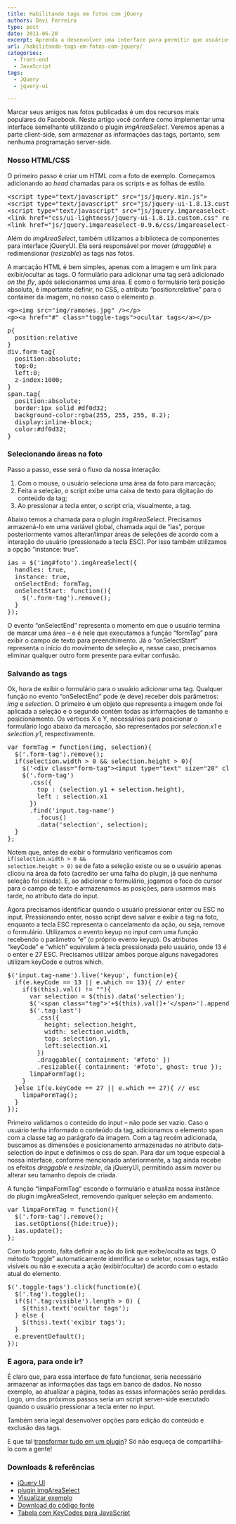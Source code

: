 ```yaml
---
title: Habilitando tags em fotos com jQuery
authors: Davi Ferreira
type: post
date: 2011-06-20
excerpt: Aprenda a desenvolver uma interface para permitir que usuários apliquem tags/marcações nas fotos do seu aplicativo.
url: /habilitando-tags-em-fotos-com-jquery/
categories:
  - front-end
  - JavaScript
tags:
  - JQuery
  - jquery-ui

---
```

Marcar seus amigos nas fotos publicadas é um dos recursos mais populares do Facebook. Neste artigo você confere como implementar uma interface semelhante utilizando o plugin _imgAreaSelect_. Veremos apenas a parte client-side, sem armazenar as informações das tags, portanto, sem nenhuma programação server-side.

### Nosso HTML/CSS

O primeiro passo é criar um HTML com a foto de exemplo. Começamos adicionando ao _head_ chamadas para os scripts e as folhas de estilo.

<pre class="lang-html">&lt;script type="text/javascript" src="js/jquery.min.js"&gt;
&lt;script type="text/javascript" src="js/jquery-ui-1.8.13.custom.min.js"&gt;
&lt;script type="text/javascript" src="js/jquery.imgareaselect-0.9.6/scripts/jquery.imgareaselect.min.js"&gt;
&lt;link href="css/ui-lightness/jquery-ui-1.8.13.custom.css" rel="stylesheet" /&gt;
&lt;link href="js/jquery.imgareaselect-0.9.6/css/imgareaselect-default.css" rel="stylesheet" /&gt;
</pre>

Além do _imgAreaSelect_, também utilizamos a biblioteca de componentes para interface jQueryUI. Ela será responsável por mover (_draggable_) e redimensionar (_resizable_) as tags nas fotos.

A marcação HTML é bem simples, apenas com a imagem e um link para exibir/ocultar as tags. O formulário para adicionar uma tag será adicionado _on the fly_, após selecionarmos uma área. E como o formulário terá posição absoluta, é importante definir, no CSS, o atributo &#8220;position:relative&#8221; para o container da imagem, no nosso caso o elemento _p_.

<pre class="lang-html">&lt;p&gt;&lt;img src="img/ramones.jpg" /&gt;&lt;/p&gt;
&lt;p&gt;&lt;a href="#" class="toggle-tags"&gt;ocultar tags&lt;/a&gt;&lt;/p&gt;
</pre>

<pre class="lang-css">p{
  position:relative
}
div.form-tag{
  position:absolute;
  top:0;
  left:0;
  z-index:1000;
}
span.tag{
  position:absolute;
  border:1px solid #df0d32;
  background-color:rgba(255, 255, 255, 0.2);
  display:inline-block;
  color:#df0d32;
}
</pre>

### Selecionando áreas na foto

Passo a passo, esse será o fluxo da nossa interação:

  1. Com o mouse, o usuário seleciona uma área da foto para marcação;
  2. Feita a seleção, o script exibe uma caixa de texto para digitação do conteúdo da tag;
  3. Ao pressionar a tecla enter, o script cria, visualmente, a tag.

Abaixo temos a chamada para o plugin _imgAreaSelect_. Precisamos armazená-lo em uma variável global, chamada aqui de &#8220;ias&#8221;, porque posteriormente vamos alterar/limpar áreas de seleções de acordo com a interação do usuário (pressionado a tecla ESC). Por isso também utilizamos a opção &#8220;instance: true&#8221;.

<pre class="lang-jquery">ias = $('img#foto').imgAreaSelect({
  handles: true,
  instance: true,
  onSelectEnd: formTag,
  onSelectStart: function(){
    $('.form-tag').remove();
  }
});
</pre>

O evento &#8220;onSelectEnd&#8221; representa o momento em que o usuário termina de marcar uma área &#8211; e é nele que executamos a função &#8220;formTag&#8221; para exibir o campo de texto para preenchimento. Já o &#8220;onSelectStart&#8221; representa o início do movimento de seleção e, nesse caso, precisamos eliminar qualquer outro form presente para evitar confusão.

### Salvando as tags

Ok, hora de exibir o formulário para o usuário adicionar uma tag. Qualquer função no evento &#8220;onSelectEnd&#8221; pode (e deve) receber dois parâmetros: _img_ e _selection_. O primeiro é um objeto que representa a imagem onde foi aplicada a seleção e o segundo contém todas as informações de tamanho e posicionamento. Os vértices X e Y, necessários para posicionar o formulário logo abaixo da marcação, são representados por _selection.x1_ e _selection.y1_, respectivamente.

<pre class="lang-jquery">var formTag = function(img, selection){
  $('.form-tag').remove();
  if(selection.width &gt; 0 && selection.height &gt; 0){
    $('&lt;div class="form-tag"&gt;&lt;input type="text" size="20" class="tag-name" /&gt;&lt;/div&gt;').insertAfter(img);
    $('.form-tag')
      .css({
        top : (selection.y1 + selection.height),
        left : selection.x1
      })
      .find('input.tag-name')
        .focus()
        .data('selection', selection);
  }
};
</pre>

Notem que, antes de exibir o formulário verificamos com <code class="lang-jquery">if(selection.width &gt; 0 && selection.height &gt; 0)</code> se de fato a seleção existe ou se o usuário apenas clicou na área da foto (acredito ser uma falha do plugin, já que nenhuma seleção foi criada). E, ao adicionar o formulário, jogamos o foco do cursor para o campo de texto e armazenamos as posições, para usarmos mais tarde, no atributo data do input.

Agora precisamos identificar quando o usuário pressionar enter ou ESC no input. Pressionando enter, nosso script deve salvar e exibir a tag na foto, enquanto a tecla ESC representa o cancelamento da ação, ou seja, remove o formulário. Utilizamos o evento keyup no input com uma função recebendo o parâmetro &#8220;e&#8221; (o próprio evento keyup). Os atributos &#8220;keyCode&#8221; e &#8220;which&#8221; equivalem à tecla pressionada pelo usuário, onde 13 é o enter e 27 ESC. Precisamos utilizar ambos porque alguns navegadores utilizam keyCode e outros which.

<pre class="lang-jquery">$('input.tag-name').live('keyup', function(e){
  if(e.keyCode == 13 || e.which == 13){ // enter
    if($(this).val() != ""){
      var selection = $(this).data('selection');
      $('&lt;span class="tag"&gt;'+$(this).val()+'&lt;/span&gt;').appendTo($(this).parent().parent());
      $('.tag:last')
        .css({
          height: selection.height,
          width: selection.width,
          top: selection.y1,
          left:selection.x1
        })
        .draggable({ containment: '#foto' })
        .resizable({ containment: '#foto', ghost: true });
      limpaFormTag();
    }
  }else if(e.keyCode == 27 || e.which == 27){ // esc
    limpaFormTag();
  }
});
</pre>

Primeiro validamos o conteúdo do input &#8211; não pode ser vazio. Caso o usuário tenha informado o conteúdo da tag, adicionamos o elemento span com a classe tag ao parágrafo da imagem. Com a tag recém adicionada, buscamos as dimensões e posicionamento armazenadas no atributo data-selection do input e definimos o css do span. Para dar um toque especial à nossa interface, conforme mencionado anteriormente, a tag ainda recebe os efeitos _draggable_ e _resizable_, da jQueryUI, permitindo assim mover ou alterar seu tamanho depois de criada.

A função &#8220;limpaFormTag&#8221; esconde o formulário e atualiza nossa instânce do plugin imgAreaSelect, removendo qualquer seleção em andamento.

<pre class="lang-jquery">var limpaFormTag = function(){
  $('.form-tag').remove();
  ias.setOptions({hide:true});
  ias.update();
};
</pre>

Com tudo pronto, falta definir a ação do link que exibe/oculta as tags. O método &#8220;toggle&#8221; automaticamente identifica se o seletor, nossas tags, estão visíveis ou não e executa a ação (exibir/ocultar) de acordo com o estado atual do elemento.

<pre class="lang-jquery">$('.toggle-tags').click(function(e){
  $('.tag').toggle();
  if($('.tag:visible').length &gt; 0) {
    $(this).text('ocultar tags');
  } else {
    $(this).text('exibir tags');
  }
  e.preventDefault();
});
</pre>

### E agora, para onde ir?

É claro que, para essa interface de fato funcionar, seria necessário armazenar as informações das tags em banco de dados. No nosso exemplo, ao atualizar a página, todas as essas informações serão perdidas. Logo, um dos próximos passos seria um script server-side executado quando o usuário pressionar a tecla enter no input.

Também seria legal desenvolver opções para edição do conteúdo e exclusão das tags.

E que tal <a href="http://tableless.com.br/anatomia-de-um-plugin-jquery" target="_blank">transformar tudo em um plugin</a>? Só não esqueça de compartilhá-lo com a gente!

### Downloads & referências

  * <a href="http://jqueryui.com/" target="_blank">jQuery UI</a>
  * <a href="http://odyniec.net/projects/imgareaselect/" target="_blank">plugin imgAreaSelect</a>
  * <a href="http://tableless.github.io/exemplos/habilitando-tags-em-fotos-com-jquery/" target="_blank">Visualizar exemplo</a>
  * <a href="https://github.com/tableless/exemplos/tree/gh-pages/habilitando-tags-em-fotos-com-jquery" target="_blank">Download do código fonte</a>
  * <a href="http://www.cambiaresearch.com/c4/702b8cd1-e5b0-42e6-83ac-25f0306e3e25/javascript-char-codes-key-codes.aspx" target="_blank">Tabela com KeyCodes para JavaScript</a>